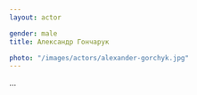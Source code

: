 ```yaml
---
layout: actor

gender: male
title: Александр Гончарук

photo: "/images/actors/alexander-gorchyk.jpg"
---
```


…